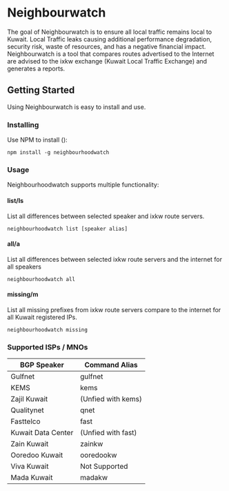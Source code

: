 # Neighbourwatch
The goal of Neighbourwatch is to ensure all local traffic remains local to Kuwait. Local Traffic leaks causing additional performance degradation, security risk, waste of resources, and has a negative financial impact. Neighbourwatch is a tool that compares routes advertised to the Internet are advised to the ixkw exchange (Kuwait Local Traffic Exchange) and generates a reports.

## Getting Started
Using Neighbourwatch is easy to install and use.

### Installing
Use NPM to install ():
```
npm install -g neighbourhoodwatch
```
### Usage
Neighbourhoodwatch supports multiple functionality:

#### list/ls
List all differences between selected speaker and ixkw route servers.
```
neighbourhoodwatch list [speaker alias]
```

#### all/a
List all differences between selected ixkw route servers and the internet for all speakers
```
neighbourhoodwatch all
```

#### missing/m
List all missing prefixes from ixkw route servers compare to the internet for all Kuwait registered IPs.
```
neighbourhoodwatch missing
```

### Supported ISPs / MNOs
| BGP Speaker   | Command Alias     |
| ------------- | -------------     |
| Gulfnet       | gulfnet           |
| KEMS          | kems              |
| Zajil Kuwait  | (Unfied with kems)|
| Qualitynet    | qnet              |
| Fasttelco     | fast              |
| Kuwait Data Center| (Unfied with fast)|
| Zain Kuwait   | zainkw            | 
| Ooredoo Kuwait| ooredookw         |  
| Viva Kuwait   | Not Supported     | 
| Mada Kuwait   | madakw            |